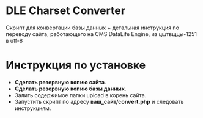 # DLE Charset Converter

Скрипт для конвертации базы данных + детальная инструкция по переводу сайта, работающего на CMS DataLife Engine, из цштвщцы-1251 в utf-8

# Инструкция по установке
- **Сделать резервную копию сайта**.
- **Сделать резервную копию базы данных**.
- Залить содержимое папки upload в корень сайта.
- Запустить скрипт по адресу **ваш_сайт/convert.php** и следовать инструкциям.